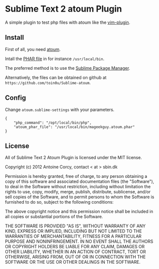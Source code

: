 # Sublime Text 2 atoum Plugin

A simple plugin to test php files with atoum like the [vim-plugin](https://github.com/mageekguy/atoum/wiki/atoum-et-VIM).

## Install

First of all, you need [atoum](https://github.com/mageekguy/atoum).

Intall the [PHAR file](http://downloads.atoum.org/nightly/mageekguy.atoum.phar) in for instance `/usr/local/bin`.

The preferred method is to use the [Sublime Package Manager](http://wbond.net/sublime_packages/package_control).

Alternatively, the files can be obtained on github at `https://github.com/toin0u/Sublime-atoum`.

## Config

Change `atoum.sublime-settings` with your parameters.

```
{
    "php_command": "/opt/local/bin/php",
    "atoum_phar_file": "/usr/local/bin/mageekguy.atoum.phar"
}
```

## License

All of Sublime Text 2 Atoum Plugin is licensed under the MIT license.

Copyright (c) 2012 Antoine Corcy, contact < at > sbin.dk

Permission is hereby granted, free of charge, to any person obtaining a copy of this software and associated documentation files (the "Software"), to deal in the Software without restriction, including without limitation the rights to use, copy, modify, merge, publish, distribute, sublicense, and/or sell copies of the Software, and to permit persons to whom the Software is furnished to do so, subject to the following conditions:

The above copyright notice and this permission notice shall be included in all copies or substantial portions of the Software.

THE SOFTWARE IS PROVIDED "AS IS", WITHOUT WARRANTY OF ANY KIND, EXPRESS OR IMPLIED, INCLUDING BUT NOT LIMITED TO THE WARRANTIES OF MERCHANTABILITY, FITNESS FOR A PARTICULAR PURPOSE AND NONINFRINGEMENT. IN NO EVENT SHALL THE AUTHORS OR COPYRIGHT HOLDERS BE LIABLE FOR ANY CLAIM, DAMAGES OR OTHER LIABILITY, WHETHER IN AN ACTION OF CONTRACT, TORT OR OTHERWISE, ARISING FROM, OUT OF OR IN CONNECTION WITH THE SOFTWARE OR THE USE OR OTHER DEALINGS IN THE SOFTWARE.